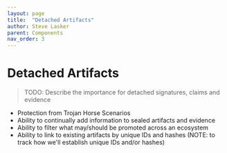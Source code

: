 ```yaml
---
layout: page
title:  "Detached Artifacts"
author: Steve Lasker
parent: Components
nav_order: 3
---
```


# Detached Artifacts

> TODO: Describe the importance for detached signatures, claims and evidence

- Protection from Trojan Horse Scenarios
- Ability to continually add information to sealed artifacts and evidence
- Ability to filter what may/should be promoted across an ecosystem
- Ability to link to existing artifacts by unique IDs and hashes (NOTE: to track how we'll establish unique IDs and/or hashes)